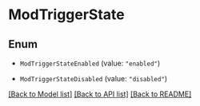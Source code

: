 # ModTriggerState

## Enum


* `ModTriggerStateEnabled` (value: `"enabled"`)

* `ModTriggerStateDisabled` (value: `"disabled"`)


[[Back to Model list]](../README.md#documentation-for-models) [[Back to API list]](../README.md#documentation-for-api-endpoints) [[Back to README]](../README.md)


